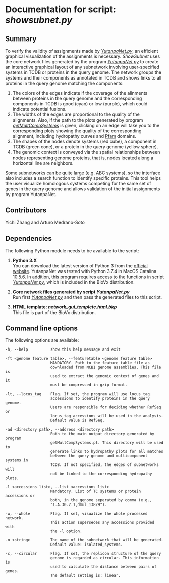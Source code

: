 # Documentation for script: _showsubnet.py_

## Summary
To verify the validity of assignments made by [_YutanpaNet.py_](YutanpaNet.md), an efficient graphical visualization of the assignments is necessary. _ShowSubnet_ uses the core network files generated by the program [_YutanpaNet.py_](YutanpaNet.md) to create an interactive graphical layout of any subnetwork involving user-specified systems in TCDB or proteins in the query genome. The network groups the systems and their components as annotated in TCDB and shows links to all proteins in the query genome matching the components:
  1) The colors of the edges indicate if the coverage of the alinments between proteins in the query genome and the corresponding components in TCDB is good (cyan) or low (purple), which could indicate potential fusions.  
  2) The widths of the edges are proportional to the quality of the alignments. Also, if the path to the plots generated by program [_getMultCompSystems_](https://github.com/SaierLaboratory/TCDBtools/blob/master/manuals/getMultCompSystems.md) is given, clicking on an edge will take you to the corresponding plots showing the quality of the corresponding alignment, including hydropathy curves and [Pfam](https://pfam.xfam.org/) domains.
  3) The shapes of the nodes denote systems (red cube), a component in TCDB (green cone), or a protein in the query genome (yellow sphere). 
  4) The genomic context is conveyed via the spatial relationships between nodes representing genome proteins, that is, nodes located along a horizontal line are neighbors.  
  
Some subnetworks can be quite large (e.g. ABC systems), so the interface also includes a search function to identify specific proteins. This tool helps the user visualize homologous systems competing for the same set of genes in the query genome and allows validation of the initial assignments by program YutanpaNet.


## Contributors  
Yichi Zhang and Arturo Medrano-Soto  


## Dependencies
The following Python module needs to be available to the script: 

1. **Python 3.X**  
You can download the latest version of Python 3 from the [official website](https://www.python.org/).
YutanpaNet was tested with Python 3.7.4 in MacOS Catalina 10.5.6. In addition, this program requires
access to the functions in script [_YutanpaNet.py_](YutanpaNet.md), which is included in the BioVx distribution.  

2. **Core network files generated by script _YutanpaNet.py_**  
Run first [_YutanpaNet.py_](YutanpaNet.md) and then pass the generated files to this script.  

3. **HTML template: _network_gui_templete.html.bkp_**  
This file is part of the BioVx distribution.


## Command line options
The following options are available:

    -h, --help          show this help message and exit
    
    -ft <genome feature table>, --featuretable <genome feature table>
                        MANDATORY. Path to the feature table file as
                        downloaded from NCBI genome assemblies. This file is
                        used to extract the genomic context of genes and it
                        must be compressed in gzip format.
                        
    -lt, --locus_tag    Flag. If set, the program will use locus_tag
                        accessions to identify proteins in the query genome.
                        Users are responsible for deciding whether RefSeq or
                        locus_tag accessions will be used in the analysis.
                        Default value is RefSeq.
                        
    -ad <directory path>, --address <directory path>
                        Path to the main output directory generated by program
                        getMultCompSystems.pl. This directory will be used to
                        generate links to hydropathy plots for all matches
                        between the query genome and multicomponent systems in
                        TCDB. If not specified, the edges of subnetworks will
                        not be linked to the corresponding hydropathy plots.
                        
    -l <accessions list>, --list <accessions list>
                        Mandatory. List of TC systems or protein accessions or
                        both, in the genome seperated by comma (e.g.,
                        "1.A.30.2.1,dmul_13829").
                        
    -w, --whole         Flag. If set, visualize the whole processed network.
                        This action supersedes any accessions provided with
                        the -l option.
                        
    -o <string>         The name of the subnetwork that will be generated.
                        Default value: isolated_systems.
                        
    -c, --circular      Flag. If set, the replicon structure of the query
                        genome is regarded as circular. This information is
                        used to calculate the distance between pairs of genes.
                        The default setting is: linear.
                        
